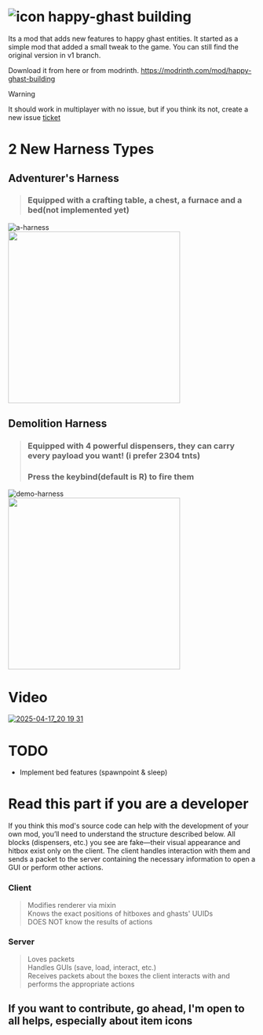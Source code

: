 
# ![icon](https://github.com/user-attachments/assets/72008879-3a4a-4010-a439-b0f95697d72e) happy-ghast building

Its a mod that adds new features to happy ghast entities. It started as a simple mod that added a small tweak to the game. You can still find the original version in v1 branch.

Download it from here or from modrinth.
https://modrinth.com/mod/happy-ghast-building

> [!WARNING]
> It should work in multiplayer with no issue, but if you think its not, create a new issue [ticket](https://github.com/keremyurekli/happyghastbuilding/issues)


# 2 New Harness Types

## Adventurer's Harness
> ### Equipped with a crafting table, a chest, a furnace and a bed(not implemented yet)
![a-harness](https://github.com/user-attachments/assets/1ba486b5-0a12-4d9a-acb7-4117bcc689a9 )
<br/>
<img src="https://github.com/user-attachments/assets/dc404751-8e2b-4dd4-bfe1-89a3d1121dab" width="350" height="350">

## Demolition Harness
> ### Equipped with 4 powerful dispensers, they can carry every payload you want! (i prefer 2304 tnts)
> ### Press the keybind(default is R) to fire them
![demo-harness](https://github.com/user-attachments/assets/08607f77-4e2d-41f7-9648-6fee43c6e6b0)
<br/>
<img src="https://github.com/user-attachments/assets/8e49ca37-4b1f-4482-8a89-e2f2f4d7821c" width="350" height="350">

# Video
[![2025-04-17_20 19 31](https://github.com/user-attachments/assets/80bd5399-b128-42ed-8262-c00c73464c05)
](https://youtu.be/cVYwzmQ0Ju8)

# TODO
- Implement bed features (spawnpoint & sleep)

# Read this part if you are a developer
If you think this mod's source code can help with the development of your own mod, you’ll need to understand the structure described below. All blocks (dispensers, etc.) you see are fake—their visual appearance and hitbox exist only on the client. The client handles interaction with them and sends a packet to the server containing the necessary information to open a GUI or perform other actions.

### Client
> Modifies renderer via mixin  
> Knows the exact positions of hitboxes and ghasts' UUIDs  
> DOES NOT know the results of actions

### Server
> Loves packets  
> Handles GUIs (save, load, interact, etc.)  
> Receives packets about the boxes the client interacts with and performs the appropriate actions

## If you want to contribute, go ahead, I'm open to all helps, especially about item icons

